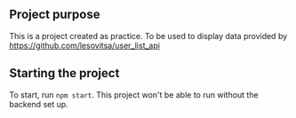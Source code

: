 ## Project purpose

This is a project created as practice. To be used to display data provided by https://github.com/lesovitsa/user_list_api

## Starting the project

To start, run `npm start`. This project won't be able to run without the backend set up.
